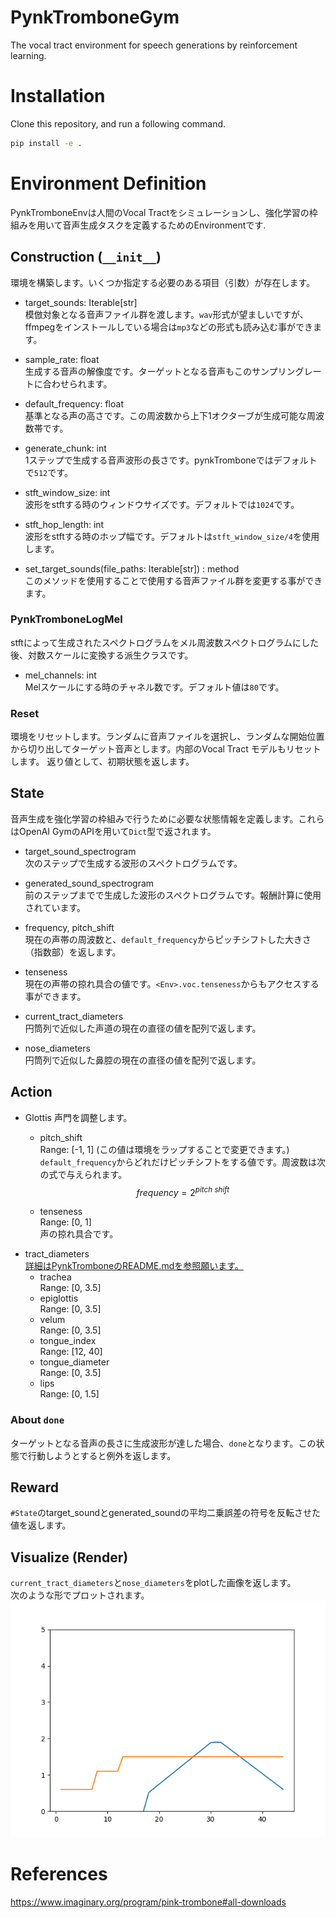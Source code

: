 # PynkTromboneGym
The vocal tract environment for speech generations by reinforcement learning.

# Installation
Clone this repository, and run a following command.
```sh
pip install -e .
```

# Environment Definition
PynkTromboneEnvは人間のVocal Tractをシミュレーションし、強化学習の枠組みを用いて音声生成タスクを定義するためのEnvironmentです.

## Construction (`__init__`)
環境を構築します。いくつか指定する必要のある項目（引数）が存在します。
- target_sounds: Iterable[str]  
    模倣対象となる音声ファイル群を渡します。`wav`形式が望ましいですが、ffmpegをインストールしている場合は`mp3`などの形式も読み込む事ができます。
- sample_rate: float  
    生成する音声の解像度です。ターゲットとなる音声もこのサンプリングレートに合わせられます。
- default_frequency: float  
    基準となる声の高さです。この周波数から上下1オクターブが生成可能な周波数帯です。

- generate_chunk: int  
    1ステップで生成する音声波形の長さです。pynkTromboneではデフォルトで`512`です。
- stft_window_size: int  
    波形をstftする時のウィンドウサイズです。デフォルトでは`1024`です。

- stft_hop_length: int  
    波形をstftする時のホップ幅です。デフォルトは`stft_window_size/4`を使用します。

- set_target_sounds(file_paths: Iterable[str]) : method  
    このメソッドを使用することで使用する音声ファイル群を変更する事ができます。

### PynkTromboneLogMel
stftによって生成されたスペクトログラムをメル周波数スペクトログラムにした後、対数スケールに変換する派生クラスです。

- mel_channels: int  
    Melスケールにする時のチャネル数です。デフォルト値は`80`です。

### Reset
環境をリセットします。ランダムに音声ファイルを選択し、ランダムな開始位置から切り出してターゲット音声とします。内部のVocal Tract モデルもリセットします。
返り値として、初期状態を返します。

## State
音声生成を強化学習の枠組みで行うために必要な状態情報を定義します。これらはOpenAI GymのAPIを用いて`Dict`型で返されます。

- target_sound_spectrogram    
    次のステップで生成する波形のスペクトログラムです。

- generated_sound_spectrogram  
    前のステップまでで生成した波形のスペクトログラムです。報酬計算に使用されています。
- frequency, pitch_shift  
    現在の声帯の周波数と、`default_frequency`からピッチシフトした大きさ（指数部）を返します。
- tenseness  
    現在の声帯の掠れ具合の値です。`<Env>.voc.tenseness`からもアクセスする事ができます。
- current_tract_diameters  
    円筒列で近似した声道の現在の直径の値を配列で返します。
- nose_diameters  
    円筒列で近似した鼻腔の現在の直径の値を配列で返します。

## Action

- Glottis
    声門を調整します。
    - pitch_shift  
        Range: [-1, 1] (この値は環境をラップすることで変更できます。)  
        `default_frequency`からどれだけピッチシフトをする値です。周波数は次の式で与えられます。  
        $$ frequency = 2^{pitch \ shift} $$

    - tenseness  
        Range: [0, 1]  
        声の掠れ具合です。  
- tract_diameters  
    [詳細はPynkTromboneのREADME.mdを参照願います。](https://github.com/Geson-anko/pynktrombone)
    - trachea  
        Range: [0, 3.5]  
    - epiglottis  
        Range: [0, 3.5]  
    - velum  
        Range: [0, 3.5]  
    - tongue_index  
        Range: [12, 40]
    - tongue_diameter  
        Range: [0, 3.5]
    - lips  
        Range: [0, 1.5]

### About `done`
ターゲットとなる音声の長さに生成波形が達した場合、`done`となります。この状態で行動しようとすると例外を返します。  

## Reward  
`#State`のtarget_soundとgenerated_soundの平均二乗誤差の符号を反転させた値を返します。


## Visualize (Render)
`current_tract_diameters`と`nose_diameters`をplotした画像を返します。  
次のような形でプロットされます。
![sample_render](data/sample_render.png)

# References
https://www.imaginary.org/program/pink-trombone#all-downloads

